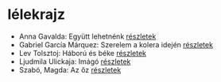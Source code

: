 # lélekrajz

- Anna Gavalda: Együtt lehetnénk [részletek](_details/Anna%20Gavalda.md#id_1306)
- Gabriel García Márquez: Szerelem a kolera idején [részletek](_details/Gabriel%20Garc%C3%ADa%20M%C3%A1rquez.md#id_342)
- Lev Tolsztoj: Háború és béke [részletek](_details/Lev%20Tolsztoj.md#id_563)
- Ljudmila Ulickaja: Imágó [részletek](_details/Ljudmila%20Ulickaja.md#id_1298)
- Szabó, Magda: Az őz [részletek](_details/Szab%C3%B3%2C%20Magda.md#id_1348)